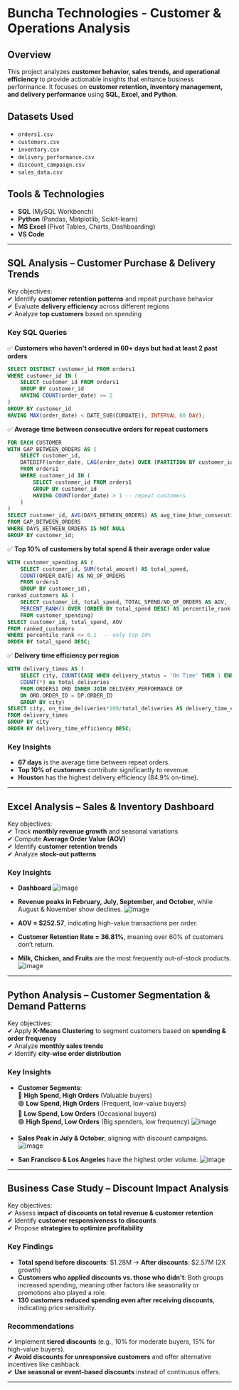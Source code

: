 # Buncha Technologies - Customer & Operations Analysis  

## Overview  
This project analyzes **customer behavior, sales trends, and operational efficiency** to provide actionable insights that enhance business performance. It focuses on **customer retention, inventory management, and delivery performance** using **SQL, Excel, and Python**.  

## Datasets Used  
- `orders1.csv`  
- `customers.csv`  
- `inventory.csv`  
- `delivery_performance.csv`  
- `discount_campaign.csv`  
- `sales_data.csv`  

## Tools & Technologies  
- **SQL** (MySQL Workbench)  
- **Python** (Pandas, Matplotlib, Scikit-learn)  
- **MS Excel** (Pivot Tables, Charts, Dashboarding)  
- **VS Code**  

---

## SQL Analysis – Customer Purchase & Delivery Trends  
Key objectives:  
✔ Identify **customer retention patterns** and repeat purchase behavior  
✔ Evaluate **delivery efficiency** across different regions  
✔ Analyze **top customers** based on spending  

### Key SQL Queries  
✅ **Customers who haven't ordered in 60+ days but had at least 2 past orders**  
```sql
SELECT DISTINCT customer_id FROM orders1
WHERE customer_id IN (
    SELECT customer_id FROM orders1
    GROUP BY customer_id 
    HAVING COUNT(order_date) >= 2
)
GROUP BY customer_id
HAVING MAX(order_date) < DATE_SUB(CURDATE(), INTERVAL 60 DAY);
```
✅ **Average time between consecutive orders for repeat customers**  
```sql
FOR EACH CUSTOMER
WITH GAP_BETWEEN_ORDERS AS (
	SELECT customer_id,
	DATEDIFF(order_date, LAG(order_date) OVER (PARTITION BY customer_id ORDER BY order_date)) AS 	DAYS_BETWEEN_ORDERS
	FROM orders1
	WHERE customer_id IN (
		SELECT customer_id FROM orders1
		GROUP BY customer_id         
		HAVING COUNT(order_date) > 1 -- repeat customers        
	)
)
SELECT customer_id, AVG(DAYS_BETWEEN_ORDERS) AS avg_time_btwn_consecutive_orders_for_each_customer
FROM GAP_BETWEEN_ORDERS
WHERE DAYS_BETWEEN_ORDERS IS NOT NULL
GROUP BY customer_id;
```

✅ **Top 10% of customers by total spend & their average order value**  
```sql
WITH customer_spending AS (
	SELECT customer_id, SUM(total_amount) AS total_spend, 
	COUNT(ORDER_DATE) AS NO_OF_ORDERS
	FROM orders1
	GROUP BY customer_id),
ranked_customers AS (
	SELECT customer_id, total_spend, TOTAL_SPEND/NO_OF_ORDERS AS AOV,
	PERCENT_RANK() OVER (ORDER BY total_spend DESC) AS percentile_rank
	FROM customer_spending)
SELECT customer_id, total_spend, AOV
FROM ranked_customers
WHERE percentile_rank <= 0.1  -- only top 10%
ORDER BY total_spend DESC;
```
✅ **Delivery time efficiency per region**  
```sql
WITH delivery_times AS (
	SELECT city, COUNT(CASE WHEN delivery_status = 'On Time' THEN 1 END) AS on_time_deliveries, 
	COUNT(*) as total_deliveries
	FROM ORDERS1 ORD INNER JOIN DELIVERY_PERFORMANCE DP
	ON ORD.ORDER_ID = DP.ORDER_ID
	GROUP BY city)
SELECT city, on_time_deliveries*100/total_deliveries AS delivery_time_efficiency
FROM delivery_times
GROUP BY city
ORDER BY delivery_time_efficiency DESC;
```

### Key Insights  
- **67 days** is the average time between repeat orders.  
- **Top 10% of customers** contribute significantly to revenue.  
- **Houston** has the highest delivery efficiency (84.9% on-time).  

---

## Excel Analysis – Sales & Inventory Dashboard  
Key objectives:  
✔ Track **monthly revenue growth** and seasonal variations  
✔ Compute **Average Order Value (AOV)**  
✔ Identify **customer retention trends**  
✔ Analyze **stock-out patterns**  

### Key Insights  
- **Dashboard**
  ![image](https://github.com/user-attachments/assets/4cf9088f-94e4-4126-bc64-7c3dc1d42257)

- **Revenue peaks in February, July, September, and October**, while August & November show declines.
  ![image](https://github.com/user-attachments/assets/aa0f1c52-a9ac-440d-87d7-9d21a4e6ba8f)

- **AOV = $252.57**, indicating high-value transactions per order.  
- **Customer Retention Rate = 36.81%**, meaning over 60% of customers don’t return.  
- **Milk, Chicken, and Fruits** are the most frequently out-of-stock products.
  ![image](https://github.com/user-attachments/assets/f852438f-8f15-433e-b307-9e8d80bb015e)
---

## Python Analysis – Customer Segmentation & Demand Patterns  
Key objectives:  
✔ Apply **K-Means Clustering** to segment customers based on **spending & order frequency**  
✔ Analyze **monthly sales trends**  
✔ Identify **city-wise order distribution**  

### Key Insights  
- **Customer Segments**:  
  🔴 **High Spend, High Orders** (Valuable buyers)  
  🟢 **Low Spend, High Orders** (Frequent, low-value buyers)  
  🔵 **Low Spend, Low Orders** (Occasional buyers)  
  🟣 **High Spend, Low Orders** (Big spenders, low frequency)
  ![image](https://github.com/user-attachments/assets/e9710860-3c86-4300-bf97-fa251dcfceb9)

- **Sales Peak in July & October**, aligning with discount campaigns.
  ![image](https://github.com/user-attachments/assets/549789ae-dc52-451a-b051-f5d65f646839)

- **San Francisco & Los Angeles** have the highest order volume.
  ![image](https://github.com/user-attachments/assets/edc5905a-5158-4925-9164-67cfe695b987)
---

## Business Case Study – Discount Impact Analysis  
Key objectives:  
✔ Assess **impact of discounts on total revenue & customer retention**  
✔ Identify **customer responsiveness to discounts**  
✔ Propose **strategies to optimize profitability**  

### Key Findings  
- **Total spend before discounts**: $1.28M → **After discounts**: $2.57M (2X growth)  
- **Customers who applied discounts vs. those who didn't**: Both groups increased spending, meaning other factors like seasonality or promotions also played a role.  
- **130 customers reduced spending even after receiving discounts**, indicating price sensitivity.  

### Recommendations  
✔ Implement **tiered discounts** (e.g., 10% for moderate buyers, 15% for high-value buyers).  
✔ **Avoid discounts for unresponsive customers** and offer alternative incentives like cashback.  
✔ **Use seasonal or event-based discounts** instead of continuous offers.  

---
